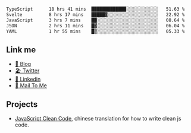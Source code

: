 <!--START_SECTION:waka-->

```txt
TypeScript      18 hrs 41 mins  █████████████░░░░░░░░░░░░   51.63 %
Svelte          8 hrs 17 mins   █████▓░░░░░░░░░░░░░░░░░░░   22.92 %
JavaScript      3 hrs 7 mins    ██░░░░░░░░░░░░░░░░░░░░░░░   08.64 %
JSON            2 hrs 11 mins   █▓░░░░░░░░░░░░░░░░░░░░░░░   06.04 %
YAML            1 hr 55 mins    █▒░░░░░░░░░░░░░░░░░░░░░░░   05.33 %
```

<!--END_SECTION:waka-->

## Link me

- [📕 Blog](https://chris-yu.vercel.app/)
- [🏖️ Twitter](https://twitter.com/yuetong3yu)
- [🧳 Linkedin](https://www.linkedin.com/in/yuetong3yu)
- [📧 Mail To Me](mailto:yuetong3yu@gmail.com)


## Projects 

- [JavaScript Clean Code](https://js-clean-code-cn.vercel.app/), chinese translation for how to write clean js code.
